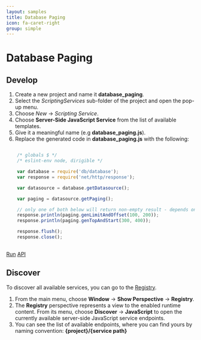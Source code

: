 ```yaml
---
layout: samples
title: Database Paging
icon: fa-caret-right
group: simple
---
```


Database Paging
===

Develop
--

1. Create a new project and name it **database_paging**.
2. Select the *ScriptingServices* sub-folder of the project and open the pop-up menu.
3. Choose *New* -> *Scripting Service*.
4. Choose **Server-Side JavaScript Service** from the list of available templates.
5. Give it a meaningful name (e.g **database_paging.js**).
6. Replace the generated code in **database_paging.js** with the following:

```javascript

	/* globals $ */
	/* eslint-env node, dirigible */

	var database = require('db/database');
	var response = require('net/http/response');

	var datasource = database.getDatasource();

	var paging = datasource.getPaging();

	// only one of both below will return non-empty result - depends on the database dialect
	response.println(paging.genLimitAndOffset(100, 200));
	response.println(paging.genTopAndStart(300, 400));

	response.flush();
	response.close();
	
```

<div class="btn-toolbar pull-right">
	<a class="btn btn-warning" href="http://dirigible.eclipse.org/services/ui/anonymous.html?git=https://github.com/dirigiblelabs/sample_db_database_paging_basic.git">Run</a>
	<a class="btn btn-info" href="http://www.dirigible.io/api/database.html">API</a>
</div>

Discover
--
To discover all available services, you can go to the [Registry](../help/registry.html).

1. From the main menu, choose **Window** -> **Show Perspective** -> **Registry**.
2. The **Registry** perspective represents a view to the enabled runtime content. From its menu, choose **Discover** -> **JavaScript** to open the currently available server-side JavaScript service endpoints.
3. You can see the list of available endpoints, where you can find yours by naming convention: **{project}/{service path}**
